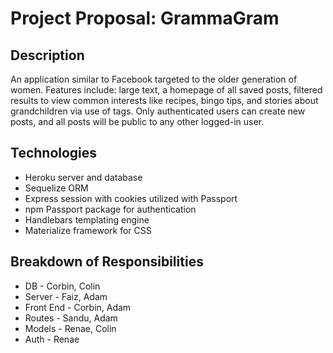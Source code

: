 # Project Proposal: GrammaGram

## Description
An application similar to Facebook targeted to the older generation of women. Features include: large text, a homepage of all saved posts, filtered results to view common interests like recipes, bingo tips, and stories about grandchildren via use of tags. Only authenticated users can create new posts, and all posts will be public to any other logged-in user.
## Technologies
- Heroku server and database
- Sequelize ORM 
- Express session with cookies utilized with Passport
- npm Passport package for authentication
- Handlebars templating engine
- Materialize framework for CSS

## Breakdown of Responsibilities

- DB - Corbin, Colin
- Server - Faiz, Adam
- Front End - Corbin, Adam
- Routes - Sandu, Adam
- Models - Renae, Colin
- Auth - Renae
